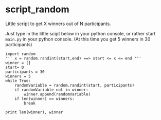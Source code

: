 # script_random
Little script to get X winners out of N participants.

Just type in the little scipt below in your python console, or rather start `main.py` in your python console. (At this time you get 5 winners in 30 participants) 
```
import random
''' x = random.randint(start,end) ==> start <= x <= end '''
winner = []
start= 0 
participants = 30
winners = 5
while True:
    randomVariable = random.randint(start, participants)
    if randomVariable not in winner:
        winner.append(randomVariable)
    if len(winner) == winners:
        break

print len(winner), winner  
```

